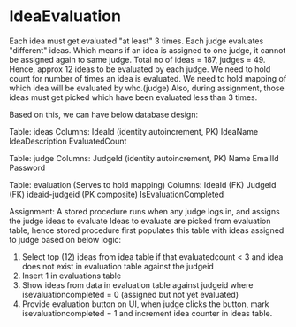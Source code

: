 # IdeaEvaluation

Each idea must get evaluated "at least" 3 times. Each judge evaluates "different" ideas. Which means if an idea is assigned to one judge, it cannot be assigned again to same judge.
Total no of ideas = 187, judges = 49. Hence, approx 12 ideas to be evaluated by each judge.
We need to hold count for number of times an idea is evaluated.
We need to hold mapping of which idea will be evaluated by who.(judge)
Also, during assignment, those ideas must get picked which have been evaluated less than 3 times.

Based on this, we can have below database design:

Table: ideas
Columns:
IdeaId (identity autoincrement, PK)
IdeaName
IdeaDescription
EvaluatedCount

Table: judge
Columns:
JudgeId (identity autoincrement, PK)
Name
EmailId
Password

Table: evaluation (Serves to hold mapping)
Columns:
IdeaId (FK)
JudgeId (FK)
ideaid-judgeid (PK composite)
IsEvaluationCompleted

Assignment: A stored procedure runs when any judge logs in, and assigns the judge ideas to evaluate
Ideas to evaluate are picked from evaluation table, hence stored procedure first populates this table with ideas assigned to judge based on below logic:
1. Select top (12) ideas from idea table if that evaluatedcount < 3 and idea does not exist in evaluation table against the judgeid
2. Insert 1 in evaluations table
3. Show ideas from data in evaluation table against judgeid where isevaluationcompleted = 0 (assigned but not yet evaluated)
4. Provide evaluation button on UI, when judge clicks the button, mark isevaluationcompleted = 1 and increment idea counter in ideas table.
